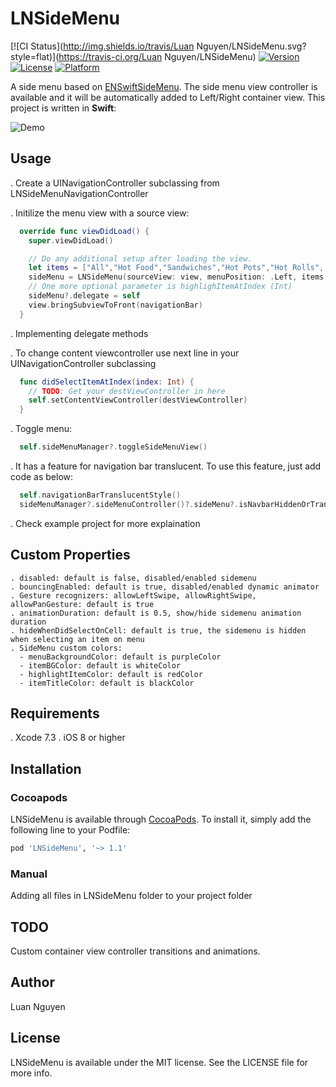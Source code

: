 # LNSideMenu

[![CI Status](http://img.shields.io/travis/Luan Nguyen/LNSideMenu.svg?style=flat)](https://travis-ci.org/Luan Nguyen/LNSideMenu)
[![Version](https://img.shields.io/cocoapods/v/LNSideMenu.svg?style=flat)](http://cocoapods.org/pods/LNSideMenu)
[![License](https://img.shields.io/cocoapods/l/LNSideMenu.svg?style=flat)](http://cocoapods.org/pods/LNSideMenu)
[![Platform](https://img.shields.io/cocoapods/p/LNSideMenu.svg?style=flat)](http://cocoapods.org/pods/LNSideMenu)

A side menu based on [ENSwiftSideMenu](https://github.com/evnaz/ENSwiftSideMenu). The side menu view controller is available and it will be automatically added to Left/Right container view. This project is written in **Swift**:

![Demo](https://cloud.githubusercontent.com/assets/13121441/17392464/bc836378-5a47-11e6-87e3-0ca9aad0f8a7.gif)

## Usage

. Create a UINavigationController subclassing from LNSideMenuNavigationController

. Initilize the menu view with a source view:
```swift
  override func viewDidLoad() {
    super.viewDidLoad()

    // Do any additional setup after loading the view.
    let items = ["All","Hot Food","Sandwiches","Hot Pots","Hot Rolls", "Salads","Pies","Dessrts","Drinks","Breakfast","Cookies","Lunch"]
    sideMenu = LNSideMenu(sourceView: view, menuPosition: .Left, items: items)
    // One more optional parameter is highlighItemAtIndex (Int)
    sideMenu?.delegate = self
    view.bringSubviewToFront(navigationBar)
  }
```
. Implementing delegate methods

. To change content viewcontroller use next line in your UINavigationController subclassing

```swift
  func didSelectItemAtIndex(index: Int) {
    // TODO: Get your destViewController in here
    self.setContentViewController(destViewController)
  }
```

. Toggle menu:

```swift
  self.sideMenuManager?.toggleSideMenuView()
```

. It has a feature for navigation bar translucent. To use this feature, just add code as below:
```swift
  self.navigationBarTranslucentStyle()
  sideMenuManager?.sideMenuController()?.sideMenu?.isNavbarHiddenOrTranslucent = true
```

. Check example project for more explaination

## Custom Properties
```
. disabled: default is false, disabled/enabled sidemenu
. bouncingEnabled: default is true, disabled/enabled dynamic animator
. Gesture recognizers: allowLeftSwipe, allowRightSwipe, allowPanGesture: default is true
. animationDuration: default is 0.5, show/hide sidemenu animation duration
. hideWhenDidSelectOnCell: default is true, the sidemenu is hidden when selecting an item on menu
. SideMenu custom colors: 
  - menuBackgroundColor: default is purpleColor
  - itemBGColor: default is whiteColor
  - highlightItemColor: default is redColor
  - itemTitleColor: default is blackColor
```

## Requirements
. Xcode 7.3
. iOS 8 or higher

## Installation

### Cocoapods

LNSideMenu is available through [CocoaPods](http://cocoapods.org). To install
it, simply add the following line to your Podfile:

```ruby
pod 'LNSideMenu', '~> 1.1'
```

### Manual

Adding all files in LNSideMenu folder to your project folder

## TODO

Custom container view controller transitions and animations.

## Author

Luan Nguyen

## License

LNSideMenu is available under the MIT license. See the LICENSE file for more info.
